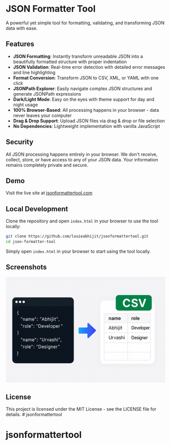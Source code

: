 # JSON Formatter Tool

A powerful yet simple tool for formatting, validating, and transforming JSON data with ease.

## Features

- **JSON Formatting**: Instantly transform unreadable JSON into a beautifully formatted structure with proper indentation
- **JSON Validation**: Real-time error detection with detailed error messages and line highlighting
- **Format Conversion**: Transform JSON to CSV, XML, or YAML with one click
- **JSONPath Explorer**: Easily navigate complex JSON structures and generate JSONPath expressions
- **Dark/Light Mode**: Easy on the eyes with theme support for day and night usage
- **100% Browser-Based**: All processing happens in your browser - data never leaves your computer
- **Drag & Drop Support**: Upload JSON files via drag & drop or file selection
- **No Dependencies**: Lightweight implementation with vanilla JavaScript

## Security

All JSON processing happens entirely in your browser. We don't receive, collect, store, or have access to any of your JSON data. Your information remains completely private and secure.

## Demo

Visit the live site at [jsonformattertool.com](https://jsonformattertool.com)

## Local Development

Clone the repository and open `index.html` in your browser to use the tool locally:

```bash
git clone https://github.com/louieabhijit/jsonformattertool.git
cd json-formatter-tool
```

Simply open `index.html` in your browser to start using the tool locally.

## Screenshots

![JSON Formatter Tool Screenshot](json_to_csv.jpg)

## License

This project is licensed under the MIT License - see the LICENSE file for details. # jsonformattertool
# jsonformattertool
